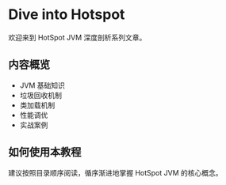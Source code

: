 <!-- ---
layout: home

hero:
  name: VitePress-Fun
  text: VitePress趣玩系列
  tagline: Lorem ipsum...

  actions:
    - theme: brand
      text: Get Started
      link: /guide/what-is-vitepress
    - theme: alt
      text: View on GitHub
      link: https://github.com/vuejs/vitepress

features:
  - icon: ⚡️
    title: Vite, The DX that can't be beat
    details: Lorem ipsum...
  - icon: 🖖
    title: Power of Vue meets Markdown
    details: Lorem ipsum...
  - icon: 🛠️
    title: Simple and minimal, always
    details: Lorem ipsum...
--- -->

# Dive into Hotspot

欢迎来到 HotSpot JVM 深度剖析系列文章。

## 内容概览

- JVM 基础知识
- 垃圾回收机制
- 类加载机制
- 性能调优
- 实战案例

## 如何使用本教程

建议按照目录顺序阅读，循序渐进地掌握 HotSpot JVM 的核心概念。
